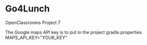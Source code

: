 # Go4Lunch
OpenClassrooms Project 7

The Google maps API key is to put in the project gradle.properties
MAPS_API_KEY="YOUR_KEY"
